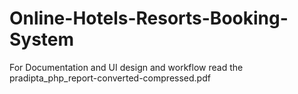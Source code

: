 # Online-Hotels-Resorts-Booking-System

For Documentation and UI design and workflow read the pradipta_php_report-converted-compressed.pdf
